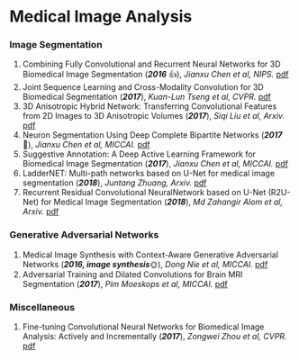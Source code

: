 # Medical Image Analysis

### Image Segmentation
1. Combining Fully Convolutional and Recurrent Neural Networks for 3D Biomedical Image Segmentation (***2016*** &#x1F44D;), *Jianxu Chen et al, NIPS.* [pdf](https://arxiv.org/pdf/1609.01006.pdf)
2. Joint Sequence Learning and Cross-Modality Convolution for 3D Biomedical Segmentation (***2017***), *Kuan-Lun Tseng et al, CVPR.* [pdf](https://arxiv.org/pdf/1704.07754.pdf)
1. 3D Anisotropic Hybrid Network: Transferring Convolutional Features from 2D Images to 3D Anisotropic Volumes (***2017***), *Siqi Liu et al, Arxiv.* [pdf](https://arxiv.org/pdf/1711.08580.pdf)
3. Neuron Segmentation Using Deep Complete Bipartite Networks (***2017*** &#x1F341;), *Jianxu Chen et al, MICCAI.* [pdf](https://arxiv.org/pdf/1705.11053.pdf)
4. Suggestive Annotation: A Deep Active Learning Framework for Biomedical Image Segmentation (***2017***), *Jianxu Chen et al, MICCAI.* [pdf](https://arxiv.org/pdf/1706.04737.pdf)
5. LadderNET: Multi-path networks based on U-Net for medical image segmentation (***2018***), *Juntang Zhuang, Arxiv.* [pdf](https://arxiv.org/pdf/1810.07810.pdf)
1. Recurrent Residual Convolutional NeuralNetwork based on U-Net (R2U-Net) for Medical Image Segmentation (***2018***), *Md Zahangir Alom et al, Arxiv.* [pdf](https://arxiv.org/pdf/1802.06955.pdf)


### Generative Adversarial Networks
1. Medical Image Synthesis with Context-Aware Generative Adversarial Networks (***2016, image synthesis***&#x1F31E;), *Dong Nie et al, MICCAI.* [pdf](https://link.springer.com/content/pdf/10.1007%2F978-3-319-66179-7_48.pdf)
2. Adversarial Training and Dilated Convolutions for Brain MRI Segmentation (***2017***), *Pim Moeskops et al, MICCAI.* [pdf](https://link.springer.com/content/pdf/10.1007%2F978-3-319-67558-9_7.pdf)

### Miscellaneous
1. Fine-tuning Convolutional Neural Networks for Biomedical Image Analysis: Actively and Incrementally (***2017***), *Zongwei Zhou et al, CVPR.* [pdf](http://openaccess.thecvf.com/content_cvpr_2017/papers/Zhou_Fine-Tuning_Convolutional_Neural_CVPR_2017_paper.pdf)
